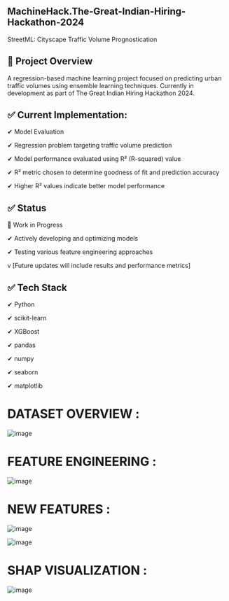 ## MachineHack.The-Great-Indian-Hiring-Hackathon-2024

 StreetML: Cityscape Traffic Volume Prognostication

## 🎯  Project Overview
A regression-based machine learning project focused on predicting urban traffic volumes using ensemble learning techniques. Currently in development as part of The Great Indian Hiring Hackathon 2024.

## ✅ Current Implementation:
✔ Model Evaluation

✔ Regression problem targeting traffic volume prediction

✔ Model performance evaluated using R² (R-squared) value

✔ R² metric chosen to determine goodness of fit and prediction accuracy

✔ Higher R² values indicate better model performance

## ✅ Status

🚧 Work in Progress 

✔ Actively developing and optimizing models

✔ Testing various feature engineering approaches

v [Future updates will include results and performance metrics]

## ✅ Tech Stack
✔ Python

✔ scikit-learn

✔ XGBoost

✔ pandas

✔ numpy

✔ seaborn

✔ matplotlib

# DATASET OVERVIEW :

![image](https://github.com/user-attachments/assets/058ac80f-f5ba-44bd-954d-4d7af8584088)

# FEATURE ENGINEERING :

![image](https://github.com/user-attachments/assets/b32f03a1-0c21-4486-8878-e60739ecaa48)

# NEW FEATURES :

![image](https://github.com/user-attachments/assets/59dc8985-8a66-41ac-978f-5e52079b2dc1)

![image](https://github.com/user-attachments/assets/8a316b05-58eb-4fba-a821-c0e34ab1a509)

# SHAP VISUALIZATION : 

![image](https://github.com/user-attachments/assets/2a69b41a-5299-481b-b8e8-3c7b40ff0011)
